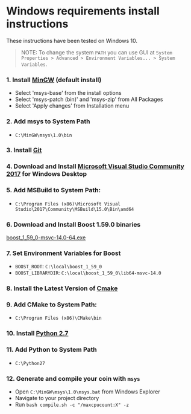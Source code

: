 # Windows requirements install instructions

These instructions have been tested on Windows 10.

> NOTE: To change the system `PATH` you can use GUI at 
> `System Properties > Advanced > Environment Variables... > System Variables`.

### 1. Install [MinGW](http://sourceforge.net/projects/mingw/files/Installer/mingw-get-setup.exe/download) (default install)

- Select 'msys-base' from the install options
- Select 'msys-patch (bin)' and 'msys-zip' from All Packages
- Select 'Apply changes' from Installation menu
  
### 2. Add msys to System Path

- `C:\MinGW\msys\1.0\bin`

### 3. Install [Git](http://git-scm.com/download/win)

### 4. Download and Install [Microsoft Visual Studio Community 2017](https://www.visualstudio.com/en-us/products/visual-studio-community-vs.aspx) for Windows Desktop

### 5. Add MSBuild to System Path:
   
- `C:\Program Files (x86)\Microsoft Visual Studio\2017\Community\MSBuild\15.0\Bin\amd64`

### 6. Download and Install Boost 1.59.0 binaries

[boost_1_59_0-msvc-14.0-64.exe](http://sourceforge.net/projects/boost/files/boost-binaries/1.59.0/boost_1_59_0-msvc-14.0-64.exe/download)

### 7. Set Environment Variables for Boost

- `BOOST_ROOT`: `C:\local\boost_1_59_0`
- `BOOST_LIBRARYDIR`: `C:\local\boost_1_59_0\lib64-msvc-14.0`

### 8. Install the Latest Version of [Cmake](https://cmake.org/files/v3.10/cmake-3.10.1-win64-x64.msi)

### 9. Add CMake to System Path:

- `C:\Program Files (x86)\CMake\bin`

### 10. Install [Python 2.7](https://www.python.org/ftp/python/2.7.14/python-2.7.14.amd64.msi)

### 11. Add Python to System Path

- `C:\Python27`

### 12. Generate and compile your coin with `msys`

- Open `C:\MinGW\msys\1.0\msys.bat` from Windows Explorer
- Navigate to your project directory
- Run `bash compile.sh -c "/maxcpucount:X" -z`

